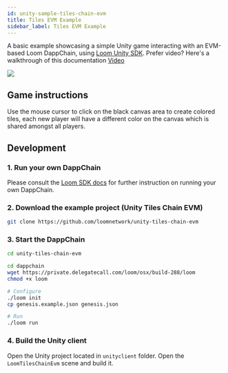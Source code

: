 ```yaml
---
id: unity-sample-tiles-chain-evm
title: Tiles EVM Example
sidebar_label: Tiles EVM Example
---
```


A basic example showcasing a simple Unity game interacting with an EVM-based Loom DappChain, using [Loom Unity SDK](https://github.com/loomnetwork/unity3d-sdk).
Prefer video? Here's a walkthrough of this documentation [Video](/developers/img/tiles-evm-walkthrough.mov)

![](https://camo.githubusercontent.com/9d49b0ce78d692e69d1dd571bc8d1aafe5b806a8/68747470733a2f2f647a776f6e73656d72697368372e636c6f756466726f6e742e6e65742f6974656d732f315232363044327030713370304d33693232304a2f53637265656e2532305265636f7264696e67253230323031382d30352d3232253230617425323031302e3233253230414d2e6769663f763d3961353539316139)

Game instructions
----

Use the mouse cursor to click on the black canvas area to create colored tiles, each new player will have a different color on the canvas which is shared amongst all players.

Development
----

### 1. Run your own DappChain

Please consult the [Loom SDK docs](https://loomx.io/developers/docs/en/prereqs.html) for further instruction on running your own DappChain.

### 2. Download the example project (Unity Tiles Chain EVM)

```bash
git clone https://github.com/loomnetwork/unity-tiles-chain-evm
```

### 3. Start the DappChain

```bash
cd unity-tiles-chain-evm

cd dappchain
wget https://private.delegatecall.com/loom/osx/build-288/loom
chmod +x loom

# Configure
./loom init
cp genesis.example.json genesis.json

# Run
./loom run
```

### 4. Build the Unity client
Open the Unity project located in `unityclient` folder. Open the `LoomTilesChainEvm` scene and build it.

